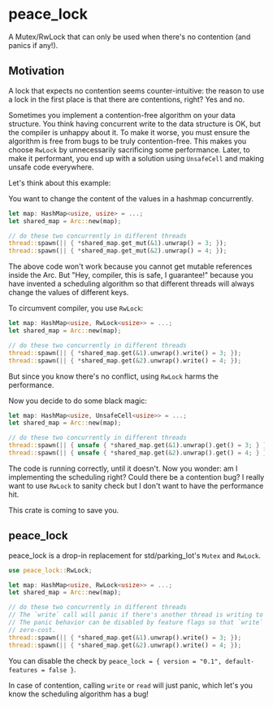 peace_lock
============

A Mutex/RwLock that can only be used when there's no contention (and panics if any!).

## Motivation

A lock that expects no contention seems counter-intuitive: the reason to use a lock
in the first place is that there are contentions, right? Yes and no. 

Sometimes you implement a contention-free algorithm on your data structure. You think
having concurrent write to the data structure is OK, but the compiler is unhappy about it.
To make it worse, you must ensure the algorithm is free from bugs to be truly contention-free. This makes you choose `RwLock` by unnecessarily sacrificing some performance.
Later, to make it performant, you end up with a solution using `UnsafeCell` and making unsafe code everywhere.

Let's think about this example:

You want to change the content of the values in a hashmap concurrently. 
```rust
let map: HashMap<usize, usize> = ...;
let shared_map = Arc::new(map);

// do these two concurrently in different threads
thread::spawn(|| { *shared_map.get_mut(&1).unwrap() = 3; });
thread::spawn(|| { *shared_map.get_mut(&2).unwrap() = 4; });
```
The above code won't work because you cannot get mutable references inside the Arc.
But "Hey, compiler, this is safe, I guarantee!" because you have invented a scheduling algorithm so that
different threads will always change the values of different keys.

To circumvent compiler, you use `RwLock`:
```rust
let map: HashMap<usize, RwLock<usize>> = ...;
let shared_map = Arc::new(map);

// do these two concurrently in different threads
thread::spawn(|| { *shared_map.get(&1).unwrap().write() = 3; });
thread::spawn(|| { *shared_map.get(&2).unwrap().write() = 4; });
```
But since you know there's no conflict, using `RwLock` harms the performance.

Now you decide to do some black magic:
```rust
let map: HashMap<usize, UnsafeCell<usize>> = ...;
let shared_map = Arc::new(map);

// do these two concurrently in different threads
thread::spawn(|| { unsafe { *shared_map.get(&1).unwrap().get() = 3; } });
thread::spawn(|| { unsafe { *shared_map.get(&2).unwrap().get() = 4; } });
```
The code is running correctly, until it doesn't.
Now you wonder: am I implementing the scheduling right? Could there be a 
contention bug? I really want to use `RwLock` to sanity check but I don't want
to have the performance hit.

This crate is coming to save you.

## peace_lock
peace_lock is a drop-in replacement for std/parking_lot's `Mutex` and `RwLock`.
```rust
use peace_lock::RwLock;

let map: HashMap<usize, RwLock<usize>> = ...;
let shared_map = Arc::new(map);

// do these two concurrently in different threads
// The `write` call will panic if there's another thread is writing to the value.
// The panic behavior can be disabled by feature flags so that `write` becomes
// zero-cost.
thread::spawn(|| { *shared_map.get(&1).unwrap().write() = 3; });
thread::spawn(|| { *shared_map.get(&2).unwrap().write() = 4; });
```

You can disable the check by 
`peace_lock = { version = "0.1", default-features = false }`.

In case of contention, calling `write` or `read` will just panic, which let's 
you know the scheduling algorithm has a bug!

